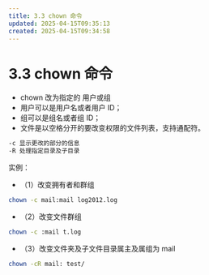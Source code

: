 ```yaml
---
title: 3.3 chown 命令
updated: 2025-04-15T09:35:13
created: 2025-04-15T09:34:58
---
```


# 3.3 chown 命令
- chown 改为指定的 用户或组
- 用户可以是用户名或者用户 ID；
- 组可以是组名或者组 ID；
- 文件是以空格分开的要改变权限的文件列表，支持通配符。
```bash
-c 显示更改的部分的信息  
-R 处理指定目录及子目录
```

实例：
- （1）改变拥有者和群组
```bash
chown -c mail:mail log2012.log
```
- （2）改变文件群组
```bash
chown -c :mail t.log
```
- （3）改变文件夹及子文件目录属主及属组为 mail
```bash
chown -cR mail: test/ 
```
